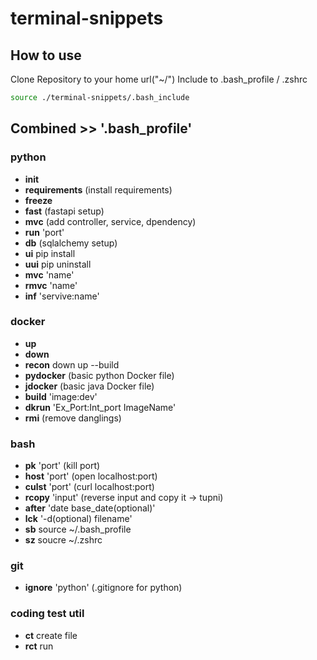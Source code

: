# terminal-snippets

## How to use

Clone Repository to your home url("~/")
Include to .bash_profile / .zshrc <br>

```bash
source ./terminal-snippets/.bash_include
```

## Combined >> '.bash_profile'

### python

- **init**
- **requirements** (install requirements)
- **freeze**
- **fast** (fastapi setup)
- **mvc** (add controller, service, dpendency)
- **run** 'port'
- **db** (sqlalchemy setup)
- **ui** pip install
- **uui** pip uninstall
- **mvc** 'name'
- **rmvc** 'name'
- **inf** 'servive:name'

### docker

- **up**
- **down**
- **recon** down up --build
- **pydocker** (basic python Docker file)
- **jdocker** (basic java Docker file)
- **build** 'image:dev'
- **dkrun** 'Ex_Port:Int_port ImageName'
- **rmi** (remove danglings)

### bash

- **pk** 'port' (kill port)
- **host** 'port' (open localhost:port)
- **culst** 'port' (curl localhost:port)
- **rcopy** 'input' (reverse input and copy it -> tupni)
- **after** 'date base_date(optional)'
- **lck** '-d(optional) filename'
- **sb** source ~/.bash_profile
- **sz** soucre ~/.zshrc

### git

- **ignore** 'python' (.gitignore for python)

### coding test util

- **ct** create file
- **rct** run
